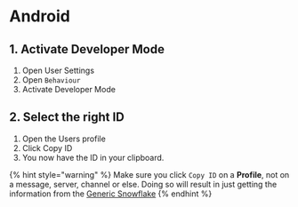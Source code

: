 # Android

## 1. Activate Developer Mode

1. Open User Settings
2. Open `Behaviour`
3. Activate Developer Mode

## 2. Select the right ID

1. Open the Users profile
2. Click Copy ID
3. You now have the ID in your clipboard.

{% hint style="warning" %}
Make sure you click `Copy ID` on a **Profile**, not on a message, server, channel or else. Doing so will result in just getting the information from the [Generic Snowflake](https://wiki.discord.id/miscellaneous/snowflakes)
{% endhint %}

